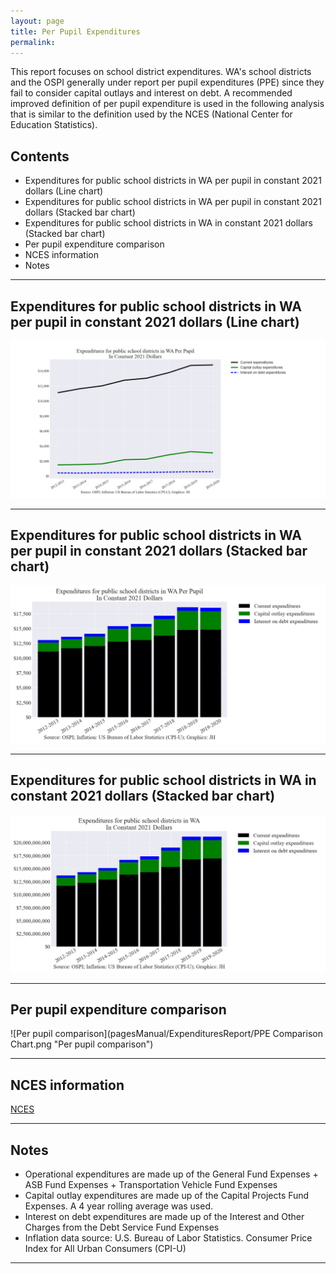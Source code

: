 ```yaml
---
layout: page
title: Per Pupil Expenditures
permalink:
---
```


This report focuses on school district expenditures. WA's school districts and the OSPI generally under report per pupil expenditures (PPE) since they fail 
to consider capital outlays and interest on debt. A recommended improved definition of per pupil expenditure is used in the following analysis 
that is similar to the definition used by the NCES (National Center for Education Statistics).


## Contents
- Expenditures for public school districts in WA per pupil in constant 2021 dollars (Line chart)
- Expenditures for public school districts in WA per pupil in constant 2021 dollars (Stacked bar chart)
- Expenditures for public school districts in WA in constant 2021 dollars (Stacked bar chart)
- Per pupil expenditure comparison
- NCES information
- Notes

___

## Expenditures for public school districts in WA per pupil in constant 2021 dollars (Line chart)

![Expenditures line chart](pagesManual/ExpendituresReport/SpendForStatePerPupilInflationAdjustedLine.png "Expenditures line chart")

___

## Expenditures for public school districts in WA per pupil in constant 2021 dollars (Stacked bar chart)

![Expenditures stacked bar chart](pagesManual/ExpendituresReport/SpendForStatePerPupilInflationAdjustedBar.png "Expenditures stacked bar chart")

___

## Expenditures for public school districts in WA in constant 2021 dollars (Stacked bar chart)

![Expenditures stacked bar chart](pagesManual/ExpendituresReport/SpendForStateInflationAdjustedBar.png "Expenditures stacked bar chart")

___

## Per pupil expenditure comparison

![Per pupil comparison](pagesManual/ExpendituresReport/PPE Comparison Chart.png "Per pupil comparison")

___

## NCES information

[NCES](https://nces.ed.gov/fastfacts/display.asp?id=66)

___

## Notes

- Operational expenditures are made up of the General Fund Expenses + ASB Fund Expenses + Transportation Vehicle Fund Expenses
- Capital outlay expenditures are made up of the Capital Projects Fund Expenses. A 4 year rolling average was used.
- Interest on debt expenditures are made up of the Interest and Other Charges from the Debt Service Fund Expenses
- Inflation data source: U.S. Bureau of Labor Statistics. Consumer Price Index for All Urban Consumers (CPI-U)

___